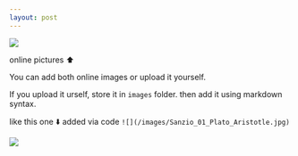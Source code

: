 ```yaml
---
layout: post
---
```



![](https://upload.wikimedia.org/wikipedia/commons/a/a4/Aristoteles_Louvre.jpg)

online pictures ⬆️ 

You can add both online images or upload it yourself.

If you upload it urself, store it in `images` folder. then add it using markdown syntax.

like this one ⬇️ added via code `![](/images/Sanzio_01_Plato_Aristotle.jpg)`



![](/images/Sanzio_01_Plato_Aristotle.jpg)